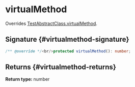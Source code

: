 # virtualMethod

Overrides [TestAbstractClass.virtualMethod](docs/simple-suite-test/testabstractclass-virtualmethod-method).  

## Signature {#virtualmethod-signature}

```typescript
/** @override */<br/>protected virtualMethod(): number;
```

## Returns {#virtualmethod-returns}

<b>Return type: </b>number  

